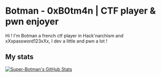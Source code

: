 # Botman - 0xB0tm4n | CTF player & pwn enjoyer
Hi ! I'm Botman a french ctf player in Hack'narchism and xXxpassword123xXx, I dev a little and pwn a lot !

## My stats
[![Super-Botman's GitHub Stats](https://github-readme-stats.vercel.app/api?username=Super-Botman&show_icons=true&theme=gruvbox)](https://github.com/anuraghazra/github-readme-stats)
